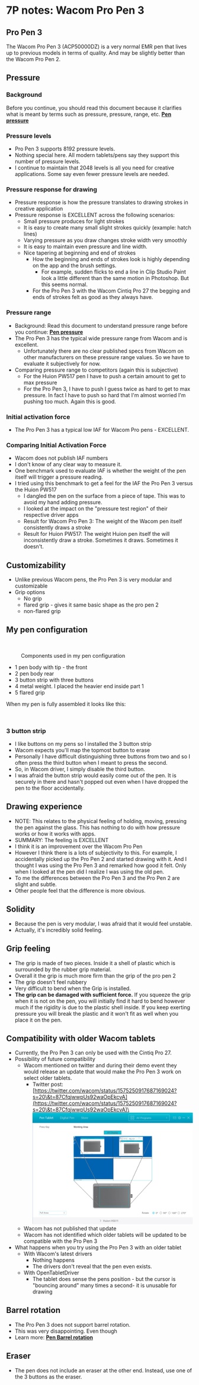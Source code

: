 # 7P notes: Wacom Pro Pen 3

## Pro Pen 3

The Wacom Pro Pen 3 (ACP50000DZ) is a very normal EMR pen that lives up to previous models in terms of quality. And may be slightly better than the Wacom Pro Pen 2.&#x20;

## Pressure&#x20;

### Background

Before you continue, you should read this document because it clarifies what is meant by terms such as pressure, pressure, range, etc. [**Pen pressure**](../../../guides/core-features/pen-pressure.md)  &#x20;

### Pressure levels

* Pro Pen 3 supports 8192 pressure levels.
* Nothing special here. All modern tablets/pens say they support this number of pressure levels.
* I continue to maintain that 2048 levels is all you need for creative applications. Some say even fewer pressure levels are needed.

### Pressure response for drawing

* Pressure response is how the pressure translates to drawing strokes in creative application
* Pressure response is EXCELLENT across the following scenarios:
  * Small pressure produces for light strokes&#x20;
  * It is easy to create many small slight strokes quickly (example: hatch lines)&#x20;
  * Varying pressure as you draw changes stroke width very smoothly&#x20;
  * It is easy to maintain even pressure and line width.
  * Nice tapering at beginning and end of strokes
    * How the beginning and ends of strokes look is highly depending on the app and the brush settings.
      * For example, sudden flicks to end a line in Clip Studio Paint look a little different than the same motion in Photoshop. But this seems normal.
    * For the Pro Pen 3 with the Wacom Cintiq Pro 27 the begging and ends of strokes felt as good as they always have.&#x20;

### Pressure range&#x20;

* Background: Read this document to understand pressure range before you continue: [**Pen pressure**](../../../guides/core-features/pen-pressure.md)
* The Pro Pen 3 has the typical wide pressure range from Wacom and is excellent.
  * Unfortunately there are no clear published specs from Wacom on other manufacturers on these pressure range values. So we have to evaluate it subjectively for now.
* Comparing pressure range to competitors (again this is subjective)
  * For the Huion PW517 pen I have to push a certain amount to get to max pressure
  * For the Pro Pen 3, I have to push I guess twice as hard to get to max pressure. In fact I have to push so hard that I'm almost worried I'm pushing too much. Again this is good.

### Initial activation force

* The Pro Pen 3 has a typical low IAF for Wacom Pro pens - EXCELLENT.&#x20;

### Comparing Initial Activation Force

* Wacom does not publish IAF numbers
* I don't know of any clear way to measure it.
* One benchmark used to evaluate IAF is whether the weight of the pen itself will trigger a pressure reading.
* I tried using this benchmark to get a feel for the IAF the Pro Pen 3 versus the Huion PW517
  * I dangled the pen on the surface from a piece of tape. This was to avoid my hand adding pressure.
  * I looked at the impact on the "pressure test region" of their respective driver apps
  * Result for Wacom Pro Pen 3: The weight of the Wacom pen itself consistently draws a stroke
  * Result for Huion PW517: The weight Huion pen itself the will inconsistently draw a stroke. Sometimes it draws. Sometimes it doesn't.

## Customizability

* Unlike previous Wacom pens, the Pro Pen 3 is very modular and customizable
* Grip options
  * No grip
  * flared grip - gives it same basic shape as the pro pen 2
  * non-flared grip

## My pen configuration

<figure><img src="../../../.gitbook/assets/pen disassembled-numbered.jpg" alt=""><figcaption><p>Components used in my pen configuration</p></figcaption></figure>

* 1 pen body with tip - the front
* 2 pen body rear
* 3 button strip with three buttons
* 4 metal weight. I placed the heavier end inside part 1
* 5 flared grip

When my pen is fully assembled it looks like this:

<figure><img src="../../../.gitbook/assets/pen assembled.jpg" alt=""><figcaption></figcaption></figure>

### 3 button strip

* I like buttons on my pens so I installed the 3 button strip
* Wacom expects you'll map the topmost button to erase
* Personally I have difficult distinguishing three buttons from two and so I often press the third button when I meant to press the second.
* So, in Wacom driver, I simply disable the third button.
* I was afraid the button strip would easily come out of the pen. It is securely in there and hasn't popped out even when I have dropped the pen to the floor accidentally.

## Drawing experience

* NOTE: This relates to the physical feeling of holding, moving, pressing the pen against the glass. This has nothing to do with how pressure works or how it works with apps.
* SUMMARY: The feeling is EXCELLENT
* I think it is an improvement over the Wacom Pro Pen&#x20;
* However I think there is a lots of subjectivity to this. For example, I accidentally picked up the Pro Pen 2 and started drawing with it. And I thought I was using the Pro Pen 3 and remarked how good it felt. Only when I looked at the pen did I realize I was using the old pen.
* To me the differences between the Pro Pen 3 and the Pro Pen 2 are slight and subtle.&#x20;
* Other people feel that the difference is more obvious.

## Solidity

* Because the pen is very modular, I was afraid that it would feel unstable.
* Actually, it's incredibly solid feeling.

## Grip feeling

* The grip is made of two pieces. Inside it a shell of plastic which is surrounded by the rubber grip material.
* Overall it the grip is much more firm than the grip of the pro pen 2&#x20;
* The grip doesn't feel rubbery
* Very difficult to bend when the Grip is installed.
* **The grip can be damaged with sufficient force.** If you squeeze the grip when it is not on the pen, you will initially find it hard to bend however much if the rigidity is due to the plastic shell inside. If you keep exerting pressure you will break the plastic and it won't fit as well when you place it on the pen.

## Compatibility with older Wacom tablets

* Currently, the Pro Pen 3 can only be used with the Cintiq Pro 27.
* Possibility of future compatibility
  * Wacom mentioned on twitter and during their demo event they would release an update that would make the Pro Pen 3 work on select older tablets.
    * Twitter post: [https://twitter.com/wacom/status/1575250917687169024?s=20\&t=87CfqjwwpUs92waOpEkcvA](https://twitter.com/wacom/status/1575250917687169024?s=20\&t=87CfqjwwpUs92waOpEkcvA)\
      \
      ![](<../../../.gitbook/assets/image (286).png>)
  * Wacom has not published that update
  * Wacom has not identified which older tablets will be updated to be compatible with the Pro Pen 3
* What happens when you try using the Pro Pen 3 with an older tablet
  * With Wacom's latest drivers
    * Nothing happens
    * The drivers don't reveal that the pen even exists.
  * With OpenTabletDriver
    * The tablet does sense the pens position - but the cursor is "bouncing around" many times a second- it is unusable for drawing

## Barrel rotation

* The Pro Pen 3 does not support barrel rotation.
* This was very disappointing. Even though
* Learn more: [**Pen Barrel rotation**](../../../guides/core-features/pen-barrel-rotation.md)  &#x20;

## Eraser

* The pen does not include an eraser at the other end. Instead, use one of the 3 buttons as the eraser.

##

